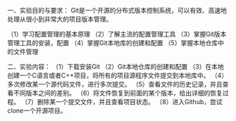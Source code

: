 一、实验目的与要求：
Git是一个开源的分布式版本控制系统，可以有效、高速地处理从很小到非常大的项目版本管理。

（1）学习配置管理的基本原理
（2）了解主流的配置管理工具
（3）掌握Git版本管理工具的安装，配置
（4）掌握Git本地库的创建和配置
（5）掌握本地仓库中的文件管理

二、实验内容：
（1）下载安装Git
（2）Git本地仓库的创建和配置
（3）在本地创建一个C语言或者C++项目，将所有的项目源程序文件提交到本地库中。
（4）多次修改某一个源代码文件，进行多次提交。
（5）查看文件的历史记录，并且查看不同版本之间的差别。
（6）将文件恢复到前面的某个版本，给出详细的恢复过程。
（7）删除某一个提交文件，并且查看项目状态。
（8）进入Github，尝试clone一个开源项目。

